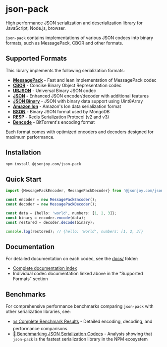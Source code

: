 # json-pack

High performance JSON serialization and deserialization library for JavaScript, Node.js, browser.

`json-pack` contains implementations of various JSON codecs into binary formats, such as MessagePack, CBOR and other formats.

## Supported Formats

This library implements the following serialization formats:

- **[MessagePack](./docs/msgpack.md)** - Fast and lean implementation of MessagePack codec
- **[CBOR](./docs/cbor.md)** - Concise Binary Object Representation codec
- **[UBJSON](./docs/ubjson.md)** - Universal Binary JSON codec  
- **[JSON](./docs/json.md)** - Enhanced JSON encoder/decoder with additional features
- **[JSON Binary](./docs/json-binary.md)** - JSON with binary data support using Uint8Array
- **[Amazon Ion](./docs/ion.md)** - Amazon's Ion data serialization format
- **[BSON](./docs/bson.md)** - Binary JSON format used by MongoDB
- **[RESP](./docs/resp.md)** - Redis Serialization Protocol (v2 and v3)
- **[Bencode](./docs/bencode.md)** - BitTorrent's encoding format

Each format comes with optimized encoders and decoders designed for maximum performance.

## Installation

```bash
npm install @jsonjoy.com/json-pack
```

## Quick Start

```ts
import {MessagePackEncoder, MessagePackDecoder} from '@jsonjoy.com/json-pack/lib/msgpack';

const encoder = new MessagePackEncoder();
const decoder = new MessagePackDecoder();

const data = {hello: 'world', numbers: [1, 2, 3]};
const binary = encoder.encode(data);
const restored = decoder.decode(binary);

console.log(restored); // {hello: 'world', numbers: [1, 2, 3]}
```

## Documentation

For detailed documentation on each codec, see the [docs/](./docs/) folder:

- [Complete documentation index](./docs/README.md)
- Individual codec documentation linked above in the "Supported Formats" section

## Benchmarks

For comprehensive performance benchmarks comparing `json-pack` with other serialization libraries, see:

- [📊 Complete Benchmark Results](./docs/benchmarks.md) - Detailed encoding, decoding, and performance comparisons
- [🚀 Benchmarking JSON Serialization Codecs](https://jsonjoy.com/blog/json-codec-benchmarks) - Analysis showing that `json-pack` is the fastest serialization library in the NPM ecosystem
